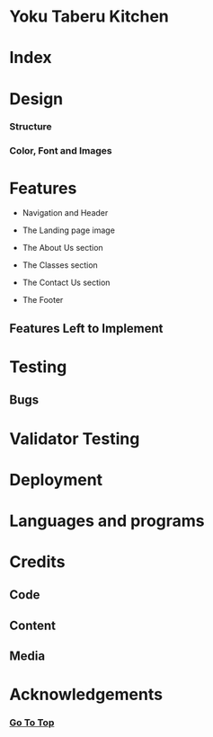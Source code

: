 # Yoku Taberu Kitchen <a name="top"></a>
 

# Index






# Design
### Structure

### Color, Font and Images

# Features


* Navigation and Header

* The Landing page image
 
 
* The About Us section

* The Classes section             
 
* The Contact Us section             
  
* The Footer

## Features Left to Implement
       
# Testing

## Bugs 
   
   
# Validator Testing

# Deployment

# Languages and programs

# Credits
## Code

## Content

## Media

# Acknowledgements

### [Go To Top](#top)
              
    
                        

                  
              
 
 
 
 
              
